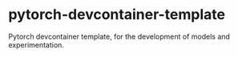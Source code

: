 # pytorch-devcontainer-template
Pytorch devcontainer template, for the development of models and experimentation.
